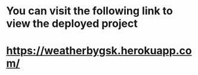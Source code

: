 # You can visit the following link to view the deployed project

# https://weatherbygsk.herokuapp.com/
